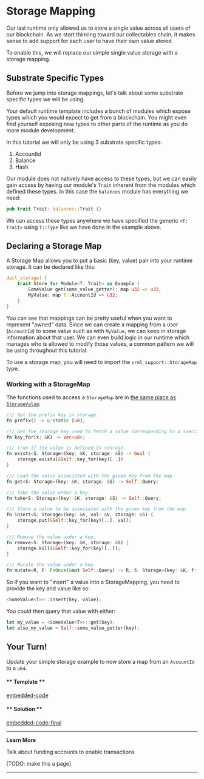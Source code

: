 Storage Mapping
===

Our last runtime only allowed us to store a single value across all users of our blockchain. As we start thinking toward our collectables chain, it makes sense to add support for each user to have their own value stored.

To enable this, we will replace our simple single value storage with a storage mapping.

## Substrate Specific Types

Before we jump into storage mappings, let's talk about some substrate specific types we will be using.

Your default runtime template includes a bunch of modules which expose types which you would expect to get from a blockchain. You might even find yourself exposing new types to other parts of the runtime as you do more module development.

In this tutorial we will only be using 3 substrate specific types:

 1. AccountId
 2. Balance
 3. Hash

Our module does not natively have access to these types, but we can easily gain access by having our module's `Trait` inherent from the modules which defined these types. In this case the `balances` module has everything we need:

```rust
pub trait Trait: balances::Trait {}
```

We can access these types anywhere we have specified the generic `<T: Trait>` using `T::Type` like we have done in the example above.

## Declaring a Storage Map

A Storage Map allows you to put a basic (key, value) pair into your runtime storage. It can be declared like this:

```rust
decl_storage! {
    trait Store for Module<T: Trait> as Example {
        SomeValue get(some_value_getter): map u32 => u32;
        MyValue: map T::AccountId => u32;
    }
}
```

You can see that mappings can be pretty useful when you want to represent "owned" data. Since we can create a mapping from a user (`AccountId`) to some value such as with `MyValue`, we can keep in storage information about that user. We can even build logic in our runtime which manages who is allowed to modify those values, a common pattern we will be using throughout this tutorial.

To use a storage map, you will need to import the `srml_support::StorageMap` type.

### Working with a StorageMap

The functions used to access a `StorageMap` are in [the same place as `StorageValue`](https://github.com/paritytech/substrate/blob/master/srml/support/src/storage/generator.rs#L162):

```rust
/// Get the prefix key in storage.
fn prefix() -> &'static [u8];

/// Get the storage key used to fetch a value corresponding to a specific key.
fn key_for(x: &K) -> Vec<u8>;

/// true if the value is defined in storage.
fn exists<S: Storage>(key: &K, storage: &S) -> bool {
    storage.exists(&Self::key_for(key)[..])
}

/// Load the value associated with the given key from the map.
fn get<S: Storage>(key: &K, storage: &S) -> Self::Query;

/// Take the value under a key.
fn take<S: Storage>(key: &K, storage: &S) -> Self::Query;

/// Store a value to be associated with the given key from the map.
fn insert<S: Storage>(key: &K, val: &V, storage: &S) {
    storage.put(&Self::key_for(key)[..], val);
}

/// Remove the value under a key.
fn remove<S: Storage>(key: &K, storage: &S) {
    storage.kill(&Self::key_for(key)[..]);
}

/// Mutate the value under a key.
fn mutate<R, F: FnOnce(&mut Self::Query) -> R, S: Storage>(key: &K, f: F, storage: &S) -> R;
```

So if you want to "insert" a value into a StorageMapping, you need to provide the key and value like so:

```rust
<SomeValue<T>>::insert(key, value);
```

You could then query that value with either:

```rust
let my_value = <SomeValue<T>>::get(key);
let also_my_value = Self::some_value_getter(key);
```

## Your Turn!

Update your simple storage example to now store a map from an `AccountId` to a `u64`.

<!-- tabs:start -->

#### ** Template **

[embedded-code](./assets/1.4-template.rs ':include :type=code embed-template')

#### ** Solution **

[embedded-code-final](./assets/1.4-finished-code.rs ':include :type=code embed-final')

<!-- tabs:end -->

---
**Learn More**

Talk about funding accounts to enable transactions

[TODO: make this a page]

---
